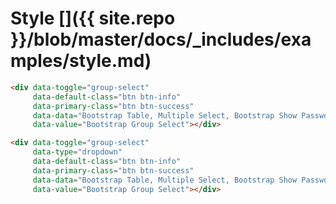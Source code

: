 # Style []({{ site.repo }}/blob/master/docs/_includes/examples/style.md)

<div data-toggle="group-select"
     data-default-class="btn btn-info"
     data-primary-class="btn btn-success"
     data-data="Bootstrap Table, Multiple Select, Bootstrap Show Password, Bootstrap Group Select"
     data-value="Bootstrap Group Select"></div>

```html
<div data-toggle="group-select"
     data-default-class="btn btn-info"
     data-primary-class="btn btn-success"
     data-data="Bootstrap Table, Multiple Select, Bootstrap Show Password, Bootstrap Group Select"
     data-value="Bootstrap Group Select"></div>
```

<div data-toggle="group-select"
     data-type="dropdown"
     data-default-class="btn btn-info"
     data-primary-class="btn btn-success"
     data-data="Bootstrap Table, Multiple Select, Bootstrap Show Password, Bootstrap Group Select"
     data-value="Bootstrap Group Select"></div>

```html
<div data-toggle="group-select"
     data-type="dropdown"
     data-default-class="btn btn-info"
     data-primary-class="btn btn-success"
     data-data="Bootstrap Table, Multiple Select, Bootstrap Show Password, Bootstrap Group Select"
     data-value="Bootstrap Group Select"></div>
```
